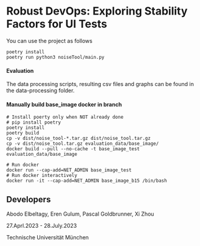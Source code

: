 # Robust DevOps: Exploring Stability Factors for UI Tests

You can use the project as follows
```shell
poetry install
poetry run python3 noiseTool/main.py
```

#### Evaluation
The data processing scripts, resulting csv files and graphs can be found in the data-processing folder.

#### Manually build base_image docker in branch
```shell
# Install poerty only when NOT already done
# pip install poetry
poetry install
poetry build
cp -v dist/noise_tool-*.tar.gz dist/noise_tool.tar.gz
cp -v dist/noise_tool.tar.gz evaluation_data/base_image/
docker build --pull --no-cache -t base_image_test evaluation_data/base_image

# Run docker
docker run --cap-add=NET_ADMIN base_image_test
# Run docker interactively
docker run -it --cap-add=NET_ADMIN base_image_b15 /bin/bash

```
## Developers

Abodo Elbeltagy, Eren Gulum, Pascal Goldbrunner, Xi Zhou

27.Aprl.2023 - 28.July.2023

Technische Universität München
